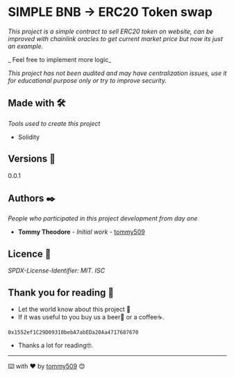 # SIMPLE BNB -> ERC20 Token swap

_This project is a simple contract to sell ERC20 token on website, can be improved with chainlink oracles to get current market price but now its just an example._

_ Feel free to implement more logic_

_This project has not been audited and may have centralization issues, use it for educational purpose only or try to improve security._



## Made with 🛠️

_Tools used to create this project_

* Solidity


## Versions 📌

0.0.1

## Authors ✒️

_People who participated in this project development from day one_

* **Tommy Theodore** - *Initial work* - [tommy509](https://github.com/tommy509)


## Licence 📄

_SPDX-License-Identifier: MIT._
_ISC_

## Thank you for reading 🎁

* Let the world know about this project 📢
* If it was useful to you buy us a beer🍺 or a coffee☕. 
```
0x1552ef1C29D09310bebA7abEDa20Aa4717687670
```
* Thanks a lot for reading🤓.



---
⌨️ with ❤️ by [tommy509](https://github.com/tommy509) 😊
